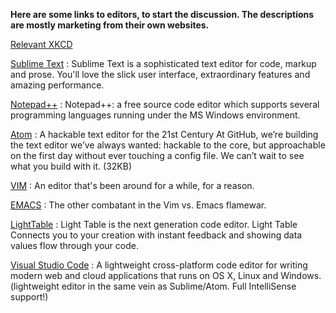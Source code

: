 **Here are some links to editors, to start the discussion.  The descriptions are mostly marketing from their own websites.**

[Relevant XKCD](https://xkcd.com/378/)

[Sublime Text](http://www.sublimetext.com/) : 
Sublime Text is a sophisticated text editor for code, markup and prose. You'll love the slick user interface, extraordinary features and amazing performance.

[Notepad++](https://notepad-plus-plus.org/) : 
Notepad++: a free source code editor which supports several programming languages running under the MS Windows environment.

[Atom](https://atom.io/) : 
A hackable text editor for the 21st Century
At GitHub, we’re building the text editor we’ve always wanted: hackable to the core, but approachable on the first day without ever touching a config file. We can’t wait to see what you build with it. (32KB)

[VIM](http://www.vim.org/) : An editor that's been around for a while, for a reason.

[EMACS](http://www.gnu.org/software/emacs/) : The other combatant in the Vim vs. Emacs flamewar.

[LightTable](http://lighttable.com/) :
Light Table is the next generation code editor. Light Table Connects you to your creation with instant feedback and showing data values flow through your code.

[Visual Studio Code](https://code.visualstudio.com/Docs/whyvscode) :  A lightweight cross-platform code editor for writing modern web and cloud applications that runs on OS X, Linux and Windows. (lightweight editor in the same vein as Sublime/Atom. Full IntelliSense support!)
